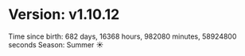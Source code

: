 # Version: v1.10.12
Time since birth: 682 days, 16368 hours, 982080 minutes, 58924800 seconds
Season: Summer ☀️
